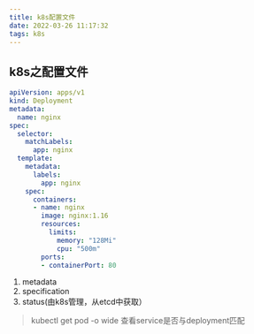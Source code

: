 ```yaml
---
title: k8s配置文件
date: 2022-03-26 11:17:32
tags: k8s
---
```


## k8s之配置文件
```yaml
apiVersion: apps/v1
kind: Deployment
metadata:
  name: nginx
spec:
  selector:
    matchLabels:
      app: nginx
  template:
    metadata:
      labels:
        app: nginx
    spec:
      containers:
      - name: nginx
        image: nginx:1.16
        resources:
          limits:
            memory: "128Mi"
            cpu: "500m"
        ports:
        - containerPort: 80
```
1. metadata
2. specification
3. status(由k8s管理，从etcd中获取）

> kubectl get pod -o wide 查看service是否与deployment匹配
